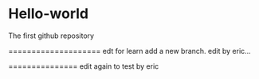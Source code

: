 # Hello-world
The first github repository

====================
edt for learn add a new branch.
edit by eric...


===============
edit again to test by eric
